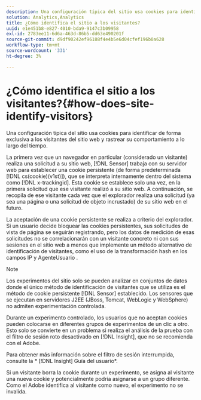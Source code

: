 ```yaml
---
description: Una configuración típica del sitio usa cookies para identificar de forma exclusiva a los visitantes del sitio web y rastrear su comportamiento a lo largo del tiempo.
solution: Analytics,Analytics
title: ¿Cómo identifica el sitio a los visitantes?
uuid: e1e451b8-e827-4010-bda9-9147c3b09958
exl-id: 2783ee11-6d6a-463d-86b5-dd63e490201f
source-git-commit: d9df90242ef96188f4e4b5e6d04cfef196b0a628
workflow-type: tm+mt
source-wordcount: '331'
ht-degree: 3%

---
```


# ¿Cómo identifica el sitio a los visitantes?{#how-does-site-identify-visitors}

Una configuración típica del sitio usa cookies para identificar de forma exclusiva a los visitantes del sitio web y rastrear su comportamiento a lo largo del tiempo.

La primera vez que un navegador en particular (considerado un visitante) realiza una solicitud a su sitio web, [!DNL Sensor] trabaja con su servidor web para establecer una cookie persistente (de forma predeterminada [!DNL cs(cookie)(v1st)]), que se interpreta internamente dentro del sistema como [!DNL x-trackingid]. Esta cookie se establece solo una vez, en la primera solicitud que ese visitante realizó a su sitio web. A continuación, se recopila de ese visitante cada vez que el explorador realiza una solicitud (ya sea una página o una solicitud de objeto incrustado) de su sitio web en el futuro.

La aceptación de una cookie persistente se realiza a criterio del explorador. Si un usuario decide bloquear las cookies persistentes, sus solicitudes de vista de página se seguirán registrando, pero los datos de medición de esas solicitudes no se correlacionarán con un visitante concreto ni con sus sesiones en el sitio web a menos que implemente un método alternativo de identificación de visitantes, como el uso de la transformación hash en los campos IP y AgenteUsuario .

>[!NOTE]
>
>Los experimentos del sitio solo se pueden analizar en conjuntos de datos donde el único método de identificación de visitantes que se utiliza es el método de cookie persistente [!DNL Sensor] establecido. Los sensores que se ejecutan en servidores J2EE (JBoss, Tomcat, WebLogic y WebSphere) no admiten experimentación controlada.

Durante un experimento controlado, los usuarios que no aceptan cookies pueden colocarse en diferentes grupos de experimentos de un clic a otro. Esto solo se convierte en un problema si realiza el análisis de la prueba con el filtro de sesión roto desactivado en [!DNL Insight], que no se recomienda con el Adobe.

Para obtener más información sobre el filtro de sesión interrumpida, consulte la * [!DNL Insight] Guía del usuario*.

Si un visitante borra la cookie durante un experimento, se asigna al visitante una nueva cookie y potencialmente podría asignarse a un grupo diferente. Como el Adobe identifica al visitante como nuevo, el experimento no se invalida.
